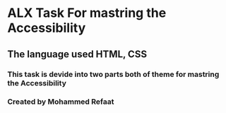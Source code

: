 # ALX Task For mastring the Accessibility
## The language used HTML, CSS
### This task is devide into two parts both of theme for mastring the Accessibility
### Created by Mohammed Refaat
